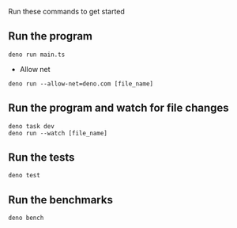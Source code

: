 Run these commands to get started

## Run the program
```
deno run main.ts
```

- Allow net
```
deno run --allow-net=deno.com [file_name]
```

## Run the program and watch for file changes
```
deno task dev
deno run --watch [file_name]
```

## Run the tests
```
deno test
```

## Run the benchmarks
```
deno bench
```

